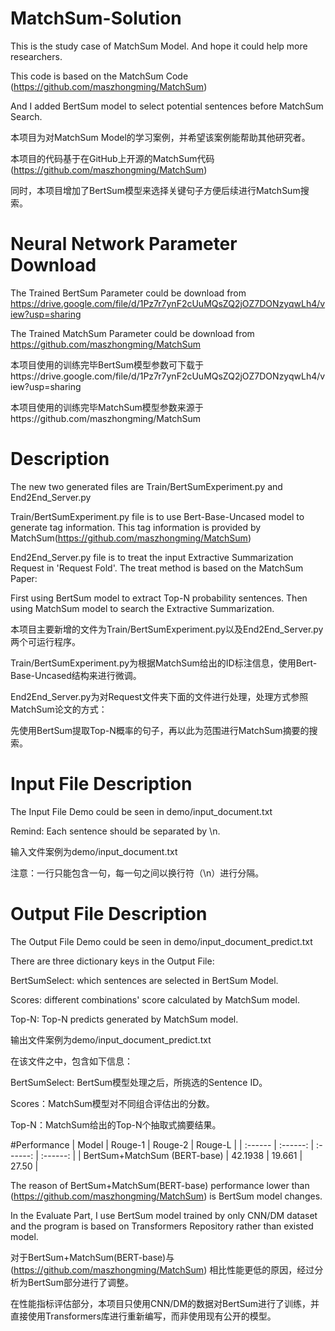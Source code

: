 # MatchSum-Solution
 This is the study case of MatchSum Model. And hope it could help more researchers.

This code is based on the MatchSum Code (https://github.com/maszhongming/MatchSum)

And I added BertSum model to select potential sentences before MatchSum Search.

本项目为对MatchSum Model的学习案例，并希望该案例能帮助其他研究者。

本项目的代码基于在GitHub上开源的MatchSum代码(https://github.com/maszhongming/MatchSum)

同时，本项目增加了BertSum模型来选择关键句子方便后续进行MatchSum搜索。

# Neural Network Parameter Download
The Trained BertSum Parameter could be download from https://drive.google.com/file/d/1Pz7r7ynF2cUuMQsZQ2jOZ7DONzyqwLh4/view?usp=sharing

The Trained MatchSum Parameter could be download from https://github.com/maszhongming/MatchSum

本项目使用的训练完毕BertSum模型参数可下载于https://drive.google.com/file/d/1Pz7r7ynF2cUuMQsZQ2jOZ7DONzyqwLh4/view?usp=sharing

本项目使用的训练完毕MatchSum模型参数来源于https://github.com/maszhongming/MatchSum

# Description
The new two generated files are Train/BertSumExperiment.py and End2End_Server.py

Train/BertSumExperiment.py file is to use Bert-Base-Uncased model to generate tag information.
This tag information is provided by MatchSum(https://github.com/maszhongming/MatchSum)

End2End_Server.py file is to treat the input Extractive Summarization Request in 'Request Fold'.
The treat method is based on the MatchSum Paper:

First using BertSum model to extract Top-N probability sentences.
Then using MatchSum model to search the Extractive Summarization.

本项目主要新增的文件为Train/BertSumExperiment.py以及End2End_Server.py两个可运行程序。

Train/BertSumExperiment.py为根据MatchSum给出的ID标注信息，使用Bert-Base-Uncased结构来进行微调。

End2End_Server.py为对Request文件夹下面的文件进行处理，处理方式参照MatchSum论文的方式：

先使用BertSum提取Top-N概率的句子，再以此为范围进行MatchSum摘要的搜索。

# Input File Description
The Input File Demo could be seen in demo/input_document.txt

Remind: Each sentence should be separated by \n.

输入文件案例为demo/input_document.txt

注意：一行只能包含一句，每一句之间以换行符（\n）进行分隔。

# Output File Description
The Output File Demo could be seen in demo/input_document_predict.txt

There are three dictionary keys in the Output File:

BertSumSelect: which sentences are selected in BertSum Model.

Scores: different combinations' score calculated by MatchSum model.

Top-N: Top-N predicts generated by MatchSum model.

输出文件案例为demo/input_document_predict.txt

在该文件之中，包含如下信息：

BertSumSelect: BertSum模型处理之后，所挑选的Sentence ID。

Scores：MatchSum模型对不同组合评估出的分数。

Top-N：MatchSum给出的Top-N个抽取式摘要结果。

#Performance
| Model | Rouge-1 | Rouge-2 | Rouge-L |
| :------ | :------: | :------: | :------: |
| BertSum+MatchSum (BERT-base) | 42.1938 | 19.661 | 27.50 |


The reason of BertSum+MatchSum(BERT-base) performance lower than (https://github.com/maszhongming/MatchSum) is BertSum model changes.

In the Evaluate Part, I use BertSum model trained by only CNN/DM dataset and the program is based on Transformers Repository rather than existed model.

对于BertSum+MatchSum(BERT-base)与(https://github.com/maszhongming/MatchSum)
相比性能更低的原因，经过分析为BertSum部分进行了调整。

在性能指标评估部分，本项目只使用CNN/DM的数据对BertSum进行了训练，并直接使用Transformers库进行重新编写，而非使用现有公开的模型。